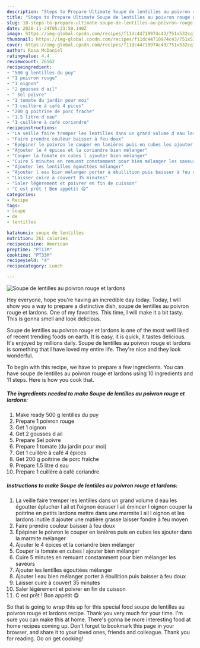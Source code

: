 ```yaml
---
description: "Steps to Prepare Ultimate Soupe de lentilles au poivron rouge et lardons"
title: "Steps to Prepare Ultimate Soupe de lentilles au poivron rouge et lardons"
slug: 10-steps-to-prepare-ultimate-soupe-de-lentilles-au-poivron-rouge-et-lardons
date: 2020-11-24T05:33:50.140Z
image: https://img-global.cpcdn.com/recipes/f11dc44710974c43/751x532cq70/soupe-de-lentilles-au-poivron-rouge-et-lardons-photo-principale-de-la-recette.jpg
thumbnail: https://img-global.cpcdn.com/recipes/f11dc44710974c43/751x532cq70/soupe-de-lentilles-au-poivron-rouge-et-lardons-photo-principale-de-la-recette.jpg
cover: https://img-global.cpcdn.com/recipes/f11dc44710974c43/751x532cq70/soupe-de-lentilles-au-poivron-rouge-et-lardons-photo-principale-de-la-recette.jpg
author: Rosa McDaniel
ratingvalue: 4.4
reviewcount: 26562
recipeingredient:
- "500 g lentilles du puy"
- "1 poivron rouge"
- "1 oignon"
- "2 gousses d ail"
- " Sel poivre"
- "1 tomate du jardin pour moi"
- "1 cuillère à café 4 pices"
- "200 g poitrine de porc frache"
- "1.5 litre d eau"
- "1 cuillère à café coriandre"
recipeinstructions:
- "La veille faire tremper les lentilles dans un grand volume d eau les égoutter éplucher l ail et l’oignon écraser l ail émincer l oignon couper la poitrine en petits lardons mettre dans une marmite l ail l oignon et les lardons inutile d ajouter une matière grasse laisser fondre à feu moyen"
- "Faire prendre couleur baisser à feu doux"
- "Épépiner le poivron le couper en lanières puis en cubes les ajouter dans la marmite mélanger"
- "Ajouter le 4 épices et la coriandre bien mélanger"
- "Couper la tomate en cubes l ajouter bien mélanger"
- "Cuire 5 minutes en remuant constamment pour bien mélanger les saveurs"
- "Ajouter les lentilles égouttées mélanger"
- "Ajouter l eau bien mélanger porter à ébullition puis baisser à feu doux"
- "Laisser cuire à couvert 35 minutes"
- "Saler légèrement et poivrer en fin de cuisson"
- "C est prêt ! Bon appétit 😋"
categories:
- Recipe
tags:
- soupe
- de
- lentilles

katakunci: soupe de lentilles 
nutrition: 261 calories
recipecuisine: American
preptime: "PT17M"
cooktime: "PT33M"
recipeyield: "4"
recipecategory: Lunch

---
```



![Soupe de lentilles au poivron rouge et lardons](https://img-global.cpcdn.com/recipes/f11dc44710974c43/751x532cq70/soupe-de-lentilles-au-poivron-rouge-et-lardons-photo-principale-de-la-recette.jpg)

Hey everyone, hope you're having an incredible day today. Today, I will show you a way to prepare a distinctive dish, soupe de lentilles au poivron rouge et lardons. One of my favorites. This time, I will make it a bit tasty. This is gonna smell and look delicious.



Soupe de lentilles au poivron rouge et lardons is one of the most well liked of recent trending foods on earth. It is easy, it is quick, it tastes delicious. It's enjoyed by millions daily. Soupe de lentilles au poivron rouge et lardons is something that I have loved my entire life. They're nice and they look wonderful.


To begin with this recipe, we have to prepare a few ingredients. You can have soupe de lentilles au poivron rouge et lardons using 10 ingredients and 11 steps. Here is how you cook that.

<!--inarticleads1-->

##### The ingredients needed to make Soupe de lentilles au poivron rouge et lardons:

1. Make ready 500 g lentilles du puy
1. Prepare 1 poivron rouge
1. Get 1 oignon
1. Get 2 gousses d ail
1. Prepare  Sel poivre
1. Prepare 1 tomate (du jardin pour moi)
1. Get 1 cuillère à café 4 épices
1. Get 200 g poitrine de porc fraîche
1. Prepare 1.5 litre d eau
1. Prepare 1 cuillère à café coriandre




<!--inarticleads2-->

##### Instructions to make Soupe de lentilles au poivron rouge et lardons:

1. La veille faire tremper les lentilles dans un grand volume d eau les égoutter éplucher l ail et l’oignon écraser l ail émincer l oignon couper la poitrine en petits lardons mettre dans une marmite l ail l oignon et les lardons inutile d ajouter une matière grasse laisser fondre à feu moyen
1. Faire prendre couleur baisser à feu doux
1. Épépiner le poivron le couper en lanières puis en cubes les ajouter dans la marmite mélanger
1. Ajouter le 4 épices et la coriandre bien mélanger
1. Couper la tomate en cubes l ajouter bien mélanger
1. Cuire 5 minutes en remuant constamment pour bien mélanger les saveurs
1. Ajouter les lentilles égouttées mélanger
1. Ajouter l eau bien mélanger porter à ébullition puis baisser à feu doux
1. Laisser cuire à couvert 35 minutes
1. Saler légèrement et poivrer en fin de cuisson
1. C est prêt ! Bon appétit 😋




So that is going to wrap this up for this special food soupe de lentilles au poivron rouge et lardons recipe. Thank you very much for your time. I'm sure you can make this at home. There's gonna be more interesting food at home recipes coming up. Don't forget to bookmark this page in your browser, and share it to your loved ones, friends and colleague. Thank you for reading. Go on get cooking!
